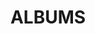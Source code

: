 ---
layout: album_gallery
resource: facebook
title: "ALBUMS"
description: "archive"
active: gallery
header-img: "img/gallery-bg.jpg"
images:

- image_path: /quan_dai/0/857528503086408_448593969_857528499753075_4144536402808936156_n.jpg
  gallery-folder: /gallery/quan_dai/0/
  gallery-name: 0
  gallery-date: February 2025
- image_path: /quan_dai/1/719107953595135_452473798_876719757833949_6896966747879473046_n.jpg
  gallery-folder: /gallery/quan_dai/1/
  gallery-name: 1
  gallery-date: February 2025
- image_path: /quan_dai/2/862235392615720_451777969_874377401401518_839324631495226478_n.jpg
  gallery-folder: /gallery/quan_dai/2/
  gallery-name: 2
  gallery-date: February 2025
- image_path: /quan_dai/3/869607458545179_453648678_884217293750862_6610644948617157766_n.jpg
  gallery-folder: /gallery/quan_dai/3/
  gallery-name: 3
  gallery-date: February 2025
- image_path: /quan_dai/4/884216517084273_453482128_884217200417538_7214695235511519061_n.jpg
  gallery-folder: /gallery/quan_dai/4/
  gallery-name: 4
  gallery-date: February 2025
- image_path: /quan_dai/5/881800473992544_455345483_893783762794215_2411629141021743452_n.jpg
  gallery-folder: /gallery/quan_dai/5/
  gallery-name: 5
  gallery-date: February 2025
- image_path: /quan_dai/6/908502311322360_458691807_908502651322326_4813316702681663568_n.jpg
  gallery-folder: /gallery/quan_dai/6/
  gallery-name: 6
  gallery-date: February 2025
- image_path: /quan_dai/7/903354205170504_457432610_903354381837153_5610482059056191066_n.jpg
  gallery-folder: /gallery/quan_dai/7/
  gallery-name: 7
  gallery-date: February 2025
- image_path: /quan_dai/8/952008633638394_465654943_952008910305033_8136579402233193439_n.jpg
  gallery-folder: /gallery/quan_dai/8/
  gallery-name: 8
  gallery-date: February 2025
- image_path: /quan_dai/9/937235731782351_463380042_937236001782324_2842114853026378786_n.jpg
  gallery-folder: /gallery/quan_dai/9/
  gallery-name: 9
  gallery-date: February 2025
---